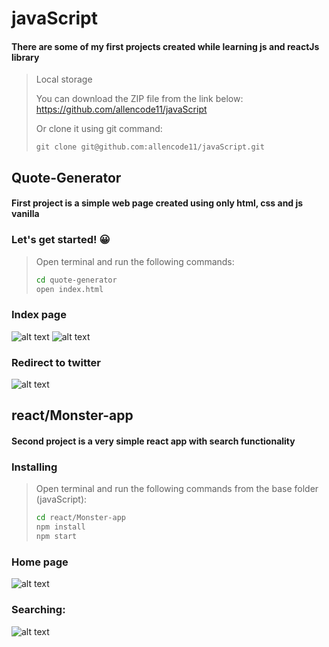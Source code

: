 # javaScript

#### There are some of my first projects created while learning js and reactJs library

> Local storage
>
> You can download the ZIP file from the link below:
> https://github.com/allencode11/javaScript
> 
> Or clone it using git command:
> ```git
> git clone git@github.com:allencode11/javaScript.git
> ```

## Quote-Generator 

#### First project is a simple web page created using only html, css and js vanilla

### Let's get started! 😀 
> Open terminal and run the following commands:
> ```bash
> cd quote-generator 
> open index.html
> ```

### Index page
![alt text]( https://i.ibb.co/Y7M2Jr2/Screenshot-2022-03-01-at-18-43-25.png )
![alt text]( https://i.ibb.co/MDZYfcn/Screenshot-2022-03-01-at-18-43-42.png )

### Redirect to twitter
![alt text]( https://i.ibb.co/9c9k4x1/Screenshot-2022-03-01-at-18-45-10.png )

## react/Monster-app

#### Second project is a very simple react app with search functionality

### Installing 
> Open terminal and run the following commands from the base folder (javaScript):
> ```bash
> cd react/Monster-app
> npm install
> npm start
> ```

### Home page
![alt text]( https://i.ibb.co/XXGTzH1/Screenshot-2022-03-01-at-20-21-05.png )
### Searching:
![alt text]( https://i.ibb.co/BVLgwxD/Screenshot-2022-03-01-at-20-21-26.png )

